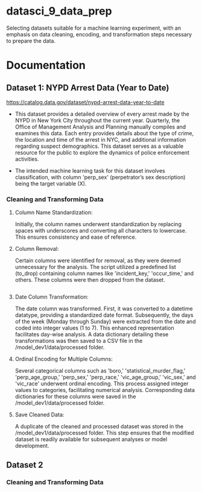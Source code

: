 # datasci_9_data_prep
Selecting datasets suitable for a machine learning experiment, with an emphasis on data cleaning, encoding, and transformation steps necessary to prepare the data.

# Documentation
## Dataset 1: NYPD Arrest Data (Year to Date)
https://catalog.data.gov/dataset/nypd-arrest-data-year-to-date 

- This dataset provides a detailed overview of every arrest made by the NYPD in New York City throughout the current year. Quarterly, the Office of Management Analysis and Planning manually compiles and examines this data. Each entry provides details about the type of crime, the location and time of the arrest in NYC, and additional information regarding suspect demographics. This dataset serves as a valuable resource for the public to explore the dynamics of police enforcement activities.

- The intended machine learning task for this dataset involves classification, with column 'perp_sex' (perpetrator’s sex description) being the target variable (X).

### Cleaning and Transforming Data

1. Column Name Standardization:

    Initially, the column names underwent standardization by replacing spaces with underscores and converting all characters to lowercase. This ensures consistency and ease of reference.

2. Column Removal:

      Certain columns were identified for removal, as they were deemed unnecessary for the analysis. The script utilized a predefined list (to_drop) containing column names like 'incident_key,' 'occur_time,' and others. These columns were then dropped from the dataset.
   ```

4. Date Column Transformation:

    The date column was transformed. First, it was converted to a datetime datatype, providing a standardized date format. Subsequently, the days of the week (Monday through Sunday) were extracted from the date and coded into integer values (1 to 7). This enhanced representation facilitates day-wise analysis. A data dictionary detailing these transformations was then saved to a CSV file in the /model_dev1/data/processed folder.

5. Ordinal Encoding for Multiple Columns:

      Several categorical columns such as 'boro,' 'statistical_murder_flag,' 'perp_age_group,' 'perp_sex,' 'perp_race,' 'vic_age_group,' 'vic_sex,' and 'vic_race' underwent ordinal encoding. This process assigned integer values to categories, facilitating numerical analysis. Corresponding data dictionaries for these columns were saved in the /model_dev1/data/processed folder.

6. Save Cleaned Data:

   A duplicate of the cleaned and processed dataset was stored in the /model_dev1/data/processed folder. This step ensures that the modified dataset is readily available for subsequent analyses or model development.

## Dataset 2

### Cleaning and Transforming Data
